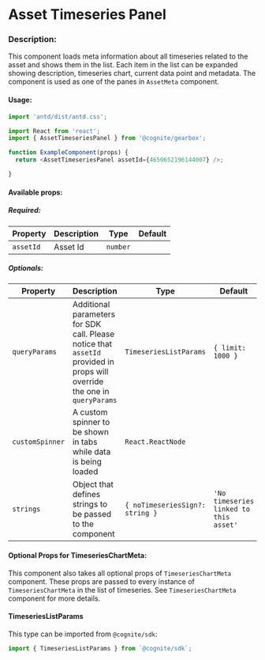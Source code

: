  # Asset Timeseries Panel

<!-- STORY -->

### Description:

This component loads meta information about all timeseries related to the asset and shows them in the list. 
Each item in the list can be expanded showing description, timeseries chart, current data point and metadata.
The component is used as one of the panes in `AssetMeta` component.

#### Usage:

```typescript jsx
import 'antd/dist/antd.css';

import React from 'react';
import { AssetTimeseriesPanel } from '@cognite/gearbox';

function ExampleComponent(props) {
  return <AssetTimeseriesPanel assetId={4650652196144007} />;

}
```

#### Available props:

##### Required:

| Property  | Description | Type     | Default |
| --------- | ----------- | -------- | ------- |
| `assetId` | Asset Id    | `number` |         |

##### Optionals:

| Property              | Description                                                            | Type                                          | Default     |
| --------------------- | ---------------------------------------------------------------------- | --------------------------------------------- | ----------- |
| `queryParams`         | Additional parameters for SDK call. Please notice that `assetId` provided in props will override the one in `queryParams`| `TimeseriesListParams` | `{ limit: 1000 }` |
| `customSpinner`       | A custom spinner to be shown in tabs while data is being loaded        | `React.ReactNode`                             |             |
| `strings`             | Object that defines strings to be passed to the component              | `{ noTimeseriesSign?: string }`               | `'No timeseries linked to this asset'`|                  

#### Optional Props for TimeseriesChartMeta:

This component also takes all optional props of `TimeseriesChartMeta` component. These props are passed to every instance of `TimeseriesChartMeta` in the list of timeseries. See `TimeseriesChartMeta` component for more details.

#### TimeseriesListParams

This type can be imported from `@cognite/sdk`:

```typescript
import { TimeseriesListParams } from `@cognite/sdk`;
```
